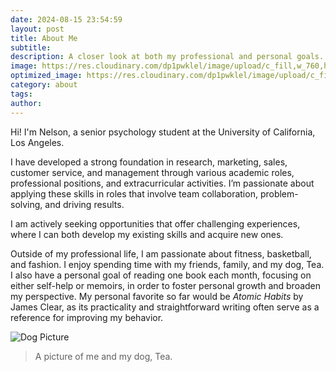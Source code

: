 ```yaml
---
date: 2024-08-15 23:54:59
layout: post
title: About Me
subtitle: 
description: A closer look at both my professional and personal goals.
image: https://res.cloudinary.com/dp1pwklel/image/upload/c_fill,w_760,h_399/v1724221128/catucr_epguol.jpg
optimized_image: https://res.cloudinary.com/dp1pwklel/image/upload/c_fill,w_380,h_200/v1724221128/catucr_epguol.jpg
category: about
tags:
author: 
---
```


Hi! I'm Nelson, a senior psychology student at the University of California, Los Angeles.

I have developed a strong foundation in research, marketing, sales, customer service, and management through various academic roles, professional positions, and extracurricular activities. I’m passionate about applying these skills in roles that involve team collaboration, problem-solving, and driving results.

I am actively seeking opportunities that offer challenging experiences, where I can both develop my existing skills and acquire new ones.

Outside of my professional life, I am passionate about fitness, basketball, and fashion. I enjoy spending time with my friends, family, and my dog, Tea. I also have a personal goal of reading one book each month, focusing on either self-help or memoirs, in order to foster personal growth and broaden my perspective. My personal favorite so far would be <I>Atomic Habits</I> by James Clear, as its practicality and straightforward writing often serve as a reference for improving my behavior.

<div class="image-container-post">
  <img src="https://res.cloudinary.com/dp1pwklel/image/upload/v1725643675/Screenshot_2024-09-06_at_1.27.09_PM_vrwdbv.png" alt="Dog Picture">
</div>

> A picture of me and my dog, Tea.